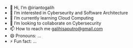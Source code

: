 - 👋 Hi, I’m @iriantogalih
- 👀 I’m interested in Cyberseurity and Software Architecture
- 🌱 I’m currently learning Cloud Computing 
- 💞️ I’m looking to collaborate on Cybersecurity
- 📫 How to reach me galihisaputro@gmail.com
- 😄 Pronouns: ...
- ⚡ Fun fact: ...

<!---
iriantogalih/iriantogalih is a ✨ special ✨ repository because its `README.md` (this file) appears on your GitHub profile.
You can click the Preview link to take a look at your changes.
--->
